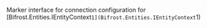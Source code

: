 Marker interface for connection configuration for [Bifrost.Entities.IEntityContext`1](Bifrost.Entities.IEntityContext`1)